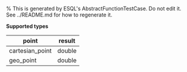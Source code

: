 % This is generated by ESQL's AbstractFunctionTestCase. Do not edit it. See ../README.md for how to regenerate it.

**Supported types**

| point | result |
| --- | --- |
| cartesian_point | double |
| geo_point | double |

